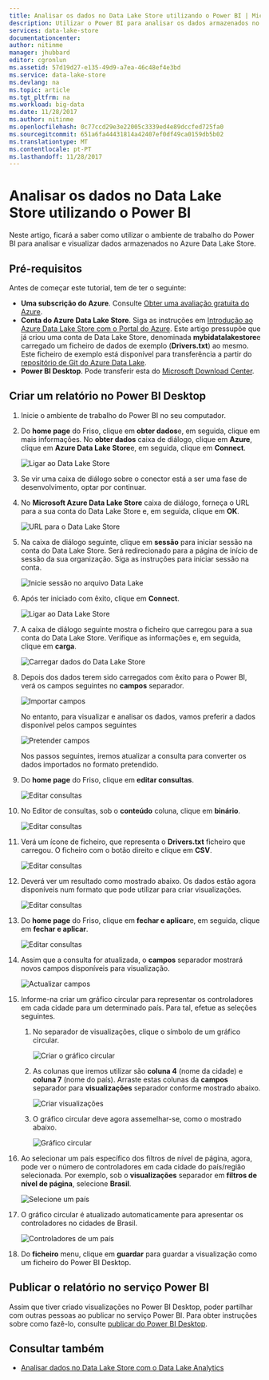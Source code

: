 ```yaml
---
title: Analisar os dados no Data Lake Store utilizando o Power BI | Microsoft Docs
description: Utilizar o Power BI para analisar os dados armazenados no Azure Data Lake Store
services: data-lake-store
documentationcenter: 
author: nitinme
manager: jhubbard
editor: cgronlun
ms.assetid: 57d19d27-e135-49d9-a7ea-46c48ef4e3bd
ms.service: data-lake-store
ms.devlang: na
ms.topic: article
ms.tgt_pltfrm: na
ms.workload: big-data
ms.date: 11/28/2017
ms.author: nitinme
ms.openlocfilehash: 0c77ccd29e3e22005c3339ed4e89dccfed725fa0
ms.sourcegitcommit: 651a6fa44431814a42407ef0df49ca0159db5b02
ms.translationtype: MT
ms.contentlocale: pt-PT
ms.lasthandoff: 11/28/2017
---
```

# <a name="analyze-data-in-data-lake-store-by-using-power-bi"></a>Analisar os dados no Data Lake Store utilizando o Power BI
Neste artigo, ficará a saber como utilizar o ambiente de trabalho do Power BI para analisar e visualizar dados armazenados no Azure Data Lake Store.

## <a name="prerequisites"></a>Pré-requisitos
Antes de começar este tutorial, tem de ter o seguinte:

* **Uma subscrição do Azure**. Consulte [Obter uma avaliação gratuita do Azure](https://azure.microsoft.com/pricing/free-trial/).
* **Conta do Azure Data Lake Store**. Siga as instruções em [Introdução ao Azure Data Lake Store com o Portal do Azure](data-lake-store-get-started-portal.md). Este artigo pressupõe que já criou uma conta de Data Lake Store, denominada **mybidatalakestore**e carregado um ficheiro de dados de exemplo (**Drivers.txt**) ao mesmo. Este ficheiro de exemplo está disponível para transferência a partir do [repositório de Git do Azure Data Lake](https://github.com/Azure/usql/tree/master/Examples/Samples/Data/AmbulanceData/Drivers.txt).
* **Power BI Desktop**. Pode transferir esta do [Microsoft Download Center](https://www.microsoft.com/en-us/download/details.aspx?id=45331). 

## <a name="create-a-report-in-power-bi-desktop"></a>Criar um relatório no Power BI Desktop
1. Inicie o ambiente de trabalho do Power BI no seu computador.
2. Do **home page** do Friso, clique em **obter dados**e, em seguida, clique em mais informações. No **obter dados** caixa de diálogo, clique em **Azure**, clique em **Azure Data Lake Store**e, em seguida, clique em **Connect**.
   
    ![Ligar ao Data Lake Store](./media/data-lake-store-power-bi/get-data-lake-store-account.png "ligar ao Data Lake Store")
3. Se vir uma caixa de diálogo sobre o conector está a ser uma fase de desenvolvimento, optar por continuar.
4. No **Microsoft Azure Data Lake Store** caixa de diálogo, forneça o URL para a sua conta do Data Lake Store e, em seguida, clique em **OK**.
   
    ![URL para o Data Lake Store](./media/data-lake-store-power-bi/get-data-lake-store-account-url.png "URL para o Data Lake Store")
5. Na caixa de diálogo seguinte, clique em **sessão** para iniciar sessão na conta do Data Lake Store. Será redirecionado para a página de início de sessão da sua organização. Siga as instruções para iniciar sessão na conta.
   
    ![Inicie sessão no arquivo Data Lake](./media/data-lake-store-power-bi/get-data-lake-store-account-signin.png "inicie sessão no arquivo Data Lake")
6. Após ter iniciado com êxito, clique em **Connect**.
   
    ![Ligar ao Data Lake Store](./media/data-lake-store-power-bi/get-data-lake-store-account-connect.png "ligar ao Data Lake Store")
7. A caixa de diálogo seguinte mostra o ficheiro que carregou para a sua conta do Data Lake Store. Verifique as informações e, em seguida, clique em **carga**.
   
    ![Carregar dados do Data Lake Store](./media/data-lake-store-power-bi/get-data-lake-store-account-load.png "carregar dados do Data Lake Store")
8. Depois dos dados terem sido carregados com êxito para o Power BI, verá os campos seguintes no **campos** separador.
   
    ![Importar campos](./media/data-lake-store-power-bi/imported-fields.png "importados campos")
   
    No entanto, para visualizar e analisar os dados, vamos preferir a dados disponível pelos campos seguintes
   
    ![Pretender campos](./media/data-lake-store-power-bi/desired-fields.png "pretendido campos")
   
    Nos passos seguintes, iremos atualizar a consulta para converter os dados importados no formato pretendido.
9. Do **home page** do Friso, clique em **editar consultas**.
   
    ![Editar consultas](./media/data-lake-store-power-bi/edit-queries.png "editar consultas")
10. No Editor de consultas, sob o **conteúdo** coluna, clique em **binário**.
    
    ![Editar consultas](./media/data-lake-store-power-bi/convert-query1.png "editar consultas")
11. Verá um ícone de ficheiro, que representa o **Drivers.txt** ficheiro que carregou. O ficheiro com o botão direito e clique em **CSV**.    
    
    ![Editar consultas](./media/data-lake-store-power-bi/convert-query2.png "editar consultas")
12. Deverá ver um resultado como mostrado abaixo. Os dados estão agora disponíveis num formato que pode utilizar para criar visualizações.
    
    ![Editar consultas](./media/data-lake-store-power-bi/convert-query3.png "editar consultas")
13. Do **home page** do Friso, clique em **fechar e aplicar**e, em seguida, clique em **fechar e aplicar**.
    
    ![Editar consultas](./media/data-lake-store-power-bi/load-edited-query.png "editar consultas")
14. Assim que a consulta for atualizada, o **campos** separador mostrará novos campos disponíveis para visualização.
    
    ![Actualizar campos](./media/data-lake-store-power-bi/updated-query-fields.png "atualizado campos")
15. Informe-na criar um gráfico circular para representar os controladores em cada cidade para um determinado país. Para tal, efetue as seleções seguintes.
    
    1. No separador de visualizações, clique o símbolo de um gráfico circular.
       
        ![Criar o gráfico circular](./media/data-lake-store-power-bi/create-pie-chart.png "criar o gráfico circular")
    2. As colunas que iremos utilizar são **coluna 4** (nome da cidade) e **coluna 7** (nome do país). Arraste estas colunas da **campos** separador para **visualizações** separador conforme mostrado abaixo.
       
        ![Criar visualizações](./media/data-lake-store-power-bi/create-visualizations.png "criar visualizações")
    3. O gráfico circular deve agora assemelhar-se, como o mostrado abaixo.
       
        ![Gráfico circular](./media/data-lake-store-power-bi/pie-chart.png "criar visualizações")
16. Ao selecionar um país específico dos filtros de nível de página, agora, pode ver o número de controladores em cada cidade do país/região selecionada. Por exemplo, sob o **visualizações** separador em **filtros de nível de página**, selecione **Brasil**.
    
    ![Selecione um país](./media/data-lake-store-power-bi/select-country.png "selecione um país")
17. O gráfico circular é atualizado automaticamente para apresentar os controladores no cidades de Brasil.
    
    ![Controladores de um país](./media/data-lake-store-power-bi/driver-per-country.png "controladores por país")
18. Do **ficheiro** menu, clique em **guardar** para guardar a visualização como um ficheiro do Power BI Desktop.

## <a name="publish-report-to-power-bi-service"></a>Publicar o relatório no serviço Power BI
Assim que tiver criado visualizações no Power BI Desktop, poder partilhar com outras pessoas ao publicar no serviço Power BI. Para obter instruções sobre como fazê-lo, consulte [publicar do Power BI Desktop](https://powerbi.microsoft.com/documentation/powerbi-desktop-upload-desktop-files/).

## <a name="see-also"></a>Consultar também
* [Analisar dados no Data Lake Store com o Data Lake Analytics](../data-lake-analytics/data-lake-analytics-get-started-portal.md)


